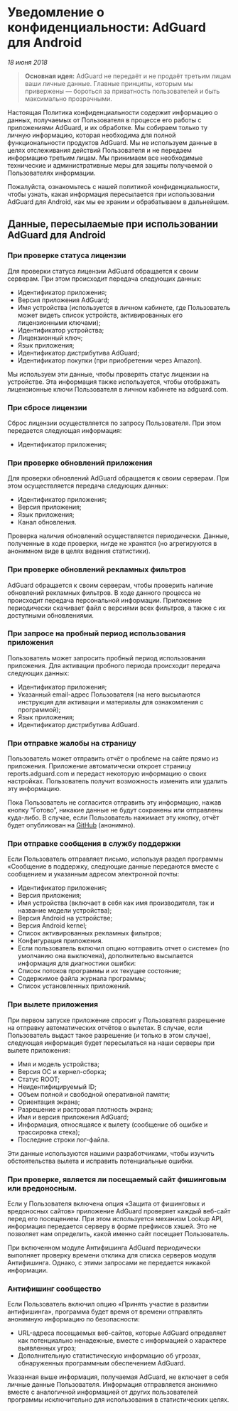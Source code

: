 # Уведомление о конфиденциальности: AdGuard для Android
*18 июня 2018*
> **Основная идея:** AdGuard не передаёт и не продаёт третьим лицам ваши личные данные. Главные принципы, которым мы привержены — бороться за приватность пользователей и быть максимально прозрачными.

Настоящая Политика конфиденциальности содержит информацию о данных, получаемых от Пользователя в процессе его работы с приложениями AdGuard, и их обработке. Мы собираем только ту личную информацию, которая необходима для полной функциональности продуктов AdGuard. Мы не используем данные в целях отслеживания действий Пользователя и не передаем информацию третьим лицам. Мы принимаем все необходимые технические и административные меры для защиты получаемой о Пользователях информации.

Пожалуйста, ознакомьтесь с нашей политикой конфиденциальности, чтобы узнать, какая информация пересылается при использовании AdGuard для Android, как мы ее храним и обрабатываем в дальнейшем.

## Данные, пересылаемые при использовании AdGuard для Android

### При проверке статуса лицензии

Для проверки статуса лицензии AdGuard обращается к своим серверам. При этом происходит передача следующих данных:

- Идентификатор приложения;
- Версия приложения AdGuard;
- Имя устройства (используется в личном кабинете, где Пользователь может  видеть список устройств, активированных его лицензионными ключами);
- Идентификатор устройства;
- Лицензионный ключ;
- Язык приложения;
- Идентификатор дистрибутива AdGuard;
- Идентификатор покупки (при приобретении через Amazon).

Мы используем эти данные, чтобы проверять статус лицензии на устройстве. Эта информация также используется, чтобы отображать лицензионные ключи Пользователя в личном кабинете на adguard.com.


### При сбросе лицензии

Сброс лицензии осуществляется по запросу Пользователя. При этом передается следующая информация:

- Идентификатор приложения;

### При проверке обновлений приложения

Для проверки обновлений AdGuard обращается к своим серверам. При этом осуществляется передача следующих данных:

- Идентификатор приложения;
- Версия приложения;
- Язык приложения;
- Канал обновления.

Проверка наличия обновлений осуществляется периодически. Данные, полученные в ходе проверки, нигде не хранятся (но агрегируются в анонимном виде в целях ведения статистики).

### При проверке обновлений рекламных фильтров

AdGuard обращается к своим серверам, чтобы проверить наличие обновлений рекламных фильтров. В ходе данного процесса не происходит передача персональной информации. Приложение периодически скачивает файл с версиями всех фильтров, а также с их доступными обновлениями.

### При запросе на пробный период использования приложения

Пользователь может запросить пробный период использования приложения. Для активации пробного периода происходит передача следующих данных:

- Идентификатор приложения;
- Указанный email-адрес Пользователя (на него высылаются инструкция для активации и материалы для ознакомления с программой);
- Язык приложения;
- Идентификатор дистрибутива AdGuard.

### При отправке жалобы на страницу

Пользователь может отправить отчёт о проблеме на сайте прямо из приложения. Приложение автоматически откроет страницу reports.adguard.com и передаст некоторую информацию о своих настройках. Пользователь получит возможность изменить или удалить эту информацию.

Пока Пользователь не согласится отправить эту информацию, нажав кнопку “Готово”, никакие данные не будут сохранены или отправлены куда-либо. В случае, если Пользователь нажимает эту кнопку, отчёт будет опубликован на [GitHub](https://github.com/adguardteam/adguardfilters/issues) (анонимно).

### При отправке сообщения в службу поддержки

Если Пользователь отправляет письмо, используя раздел программы «Сообщение в поддержку, следующие данные передаются вместе с сообщением и указанным адресом электронной почты:

- Идентификатор приложения;
- Версия приложения;
- Имя устройства (включает в себя как имя производителя, так и название модели устройства);
- Версия Android на устройстве;
- Версия Android kernel;
- Список активированных рекламных фильтров;
- Конфигурация приложения.
- Если пользователь включил опцию «отправить отчет о системе» (по умолчанию она выключена), дополнительно высылается информация для диагностики ошибки:
- Список потоков программы и их текущее состояние;
- Содержимое файла журнала программы;
- Список установленных приложений.

### При вылете приложения

При первом запуске приложение спросит у Пользователя разрешение на отправку автоматических отчётов о вылетах. В случае, если Пользователь выдаст такое разрешение (и только в этом случае), следующая информация будет пересылаться на наши серверы при вылете приложения:

* Имя и модель устройства;
* Версия ОС и кернел-сборка;
* Статус ROOT;
* Неидентифицируемый ID;
* Объем полной и свободной оперативной памяти;
* Ориентация экрана;
* Разрешение и растровая плотность экрана;
* Имя и версия приложения AdGuard;
* Информация, относящаясе к вылету (сообщение об ошибке и трассировка стека);
* Последние строки лог-файла.

Эти данные используются нашими разработчиками, чтобы изучить обстоятельства вылета и исправить потенциальные ошибки.

### При проверке, является ли посещаемый сайт фишинговым или вредоносным.

Если у Пользователя включена опция «Защита от фишинговых и вредоносных сайтов» приложение AdGuard проверяет каждый веб-сайт перед его посещением. При этом используется механизм Lookup API, информация передается серверу в форме префиксов хэшей. Это не позволяет нам определить, какой именно сайт посещает Пользователь.

При включенном модуле Антифишинга AdGuard периодически выполняет проверку времени отклика для списка серверов модуля Антифишинга. Однако, с этими запросами не передается никакой информации.

### Антифишинг сообщество
Если Пользователь включил опцию «Принять участие в развитии антифишинга», программа будет время от времени отправлять анонимную информацию по безопасности:
- URL-адреса посещаемых веб-сайтов, которые AdGuard определяет как потенциально ненадежные, вместе с информацией о характере выявленных угроз;
- Дополнительную статистическую информацию об угрозах, обнаруженных программным обеспечением AdGuard.

Указанная выше информация, получаемая AdGuard, не включает в себя личные данные Пользователя. Информация отправляется анонимно вместе с аналогичной информацией от других пользователей программы исключительно для использования в статистических целях.

